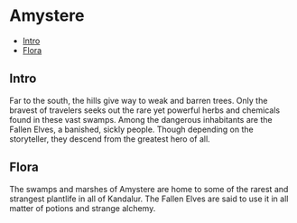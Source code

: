 # Amystere <!-- omit in toc -->

- [Intro](#Intro)
- [Flora](#Flora)

## Intro

Far to the south, the hills give way to weak and barren trees. Only the bravest of travelers seeks out the rare yet powerful herbs and chemicals found in these vast swamps. Among the dangerous inhabitants are the Fallen Elves, a banished, sickly people. Though depending on the storyteller, they descend from the greatest hero of all.

## Flora

The swamps and marshes of Amystere are home to some of the rarest and strangest plantlife in all of Kandalur. The Fallen Elves are said to use it in all matter of potions and strange alchemy.
